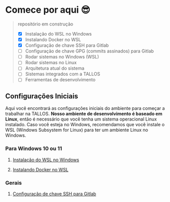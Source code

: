 
# Comece por aqui 😎

> repositório em construção
>
> - [x] Instalação do WSL no Windows
> - [x] Instalando Docker no WSL
> - [x] Configuração de chave SSH para Gitlab
> - [ ] Configuração de chave GPG (commits assinados) para Gitlab
> - [ ] Rodar sistemas no Windows (WSL)
> - [ ] Rodar sistemas no Linux
> - [ ] Arquitetura atual do sistema
> - [ ] Sistemas integrados com a TALLOS
> - [ ] Ferramentas de desenvolvimento


## Configurações Iniciais

Aqui você encontrará as configurações iniciais do ambiente para começar a trabalhar na TALLOS. **Nosso ambiente de desenvolvimento é baseado em Linux**, então é necessário que você tenha um sistema operacional Linux instalado. Caso você esteja no Windows, recomendamos que você instale o WSL (Windows Subsystem for Linux) para ter um ambiente Linux no Windows.

### Para Windows 10 ou 11
1. [Instalação do WSL no Windows](1-configuracoes-iniciais/wsl.md)

2. [Instalando Docker no WSL](1-configuracoes-iniciais/docker-wsl.md)


### Gerais
1. [Configuração de chave SSH para Gitlab](1-configuracoes-iniciais/chave-ssh-gitlab.md)


